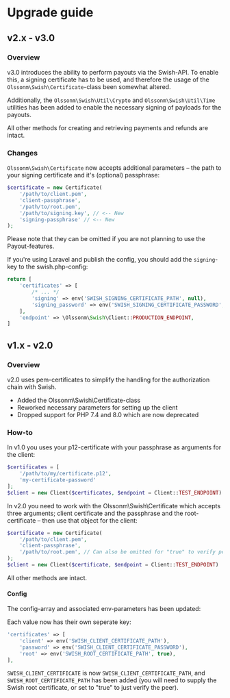 # Upgrade guide

## v2.x - v3.0

### Overview

v3.0 introduces the ability to perform payouts via the Swish-API. To enable this, a signing certificate has to be used, and therefore the usage of the `Olssonm\Swish\Certificate`-class been somewhat altered.

Additionally, the `Olssonm\Swish\Util\Crypto` and `Olssonm\Swish\Util\Time` utilities has been added to enable the necessary signing of payloads for the payouts.

All other methods for creating and retrieving payments and refunds are intact.

### Changes

`Olssonm\Swish\Certificate` now accepts additional parameters – the path to your signing certificate and it's (optional) passphrase:

``` php
$certificate = new Certificate( 
    '/path/to/client.pem', 
    'client-passphrase',
    '/path/to/root.pem', 
    '/path/to/signing.key', // <-- New
    'signing-passphrase' // <-- New
);
```

Please note that they can be omitted if you are not planning to use the Payout-features.

If you're using Laravel and publish the config, you should add the `signing`-key to the swish.php-config:

``` php
return [
    'certificates' => [
        /* ... */
        'signing' => env('SWISH_SIGNING_CERTIFICATE_PATH', null),
        'signing_password' => env('SWISH_SIGNING_CERTIFICATE_PASSWORD', null),
    ],
    'endpoint' => \Olssonm\Swish\Client::PRODUCTION_ENDPOINT,
]
```

## v1.x - v2.0

### Overview
v2.0 uses pem-certificates to simplify the handling for the authorization chain with Swish.

- Added the Olssonm\Swish\Certificate-class
- Reworked necessary parameters for setting up the client
- Dropped support for PHP 7.4 and 8.0 which are now deprecated

### How-to

In v1.0 you uses your p12-certificate with your passphrase as arguments for the client:

```php
$certificates = [
    '/path/to/my/certificate.p12',
    'my-certificate-password'
];
$client = new Client($certificates, $endpoint = Client::TEST_ENDPOINT)
```

In v2.0 you need to work with the Olssonm\Swish\Certificate which accepts three arguments; client certificate and the passphrase and the root-certificate – then use that object for the client:

```php
$certificate = new Certificate(
    '/path/to/client.pem', 
    'client-passphrase',
    '/path/to/root.pem', // Can also be omitted for "true" to verify peer
);
$client = new Client($certificate, $endpoint = Client::TEST_ENDPOINT)
```

All other methods are intact.

#### Config

The config-array and associated env-parameters has been updated:

Each value now has their own seperate key:

```php
'certificates' => [
    'client' => env('SWISH_CLIENT_CERTIFICATE_PATH'),
    'password' => env('SWISH_CLIENT_CERTIFICATE_PASSWORD'),
    'root' => env('SWISH_ROOT_CERTIFICATE_PATH', true),
],
```

`SWISH_CLIENT_CERTIFICATE` is now `SWISH_CLIENT_CERTIFICATE_PATH`, and `SWISH_ROOT_CERTIFICATE_PATH` has been added (you will need to supply the Swish root certificate, or set to "true" to just verify the peer).
